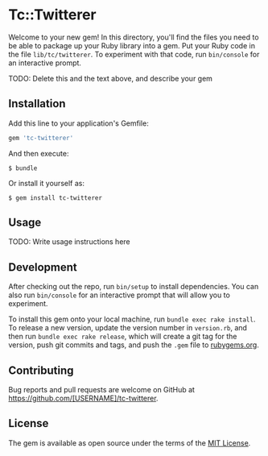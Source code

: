 # Tc::Twitterer

Welcome to your new gem! In this directory, you'll find the files you need to be able to package up your Ruby library into a gem. Put your Ruby code in the file `lib/tc/twitterer`. To experiment with that code, run `bin/console` for an interactive prompt.

TODO: Delete this and the text above, and describe your gem

## Installation

Add this line to your application's Gemfile:

```ruby
gem 'tc-twitterer'
```

And then execute:

    $ bundle

Or install it yourself as:

    $ gem install tc-twitterer

## Usage

TODO: Write usage instructions here

## Development

After checking out the repo, run `bin/setup` to install dependencies. You can also run `bin/console` for an interactive prompt that will allow you to experiment.

To install this gem onto your local machine, run `bundle exec rake install`. To release a new version, update the version number in `version.rb`, and then run `bundle exec rake release`, which will create a git tag for the version, push git commits and tags, and push the `.gem` file to [rubygems.org](https://rubygems.org).

## Contributing

Bug reports and pull requests are welcome on GitHub at https://github.com/[USERNAME]/tc-twitterer.


## License

The gem is available as open source under the terms of the [MIT License](http://opensource.org/licenses/MIT).

